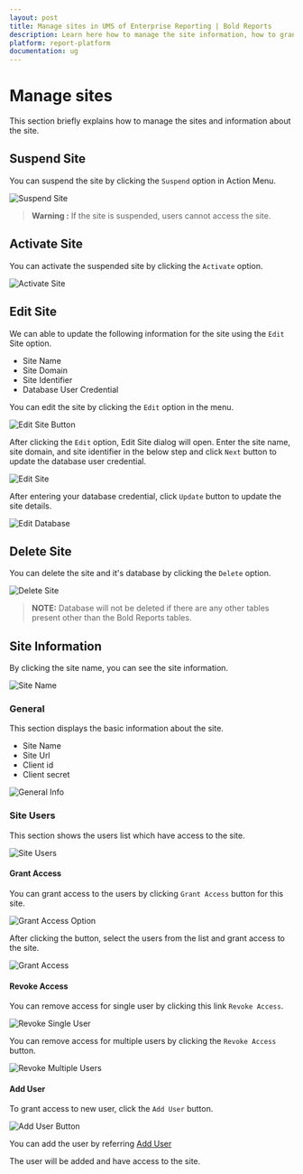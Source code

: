 ```yaml
---
layout: post
title: Manage sites in UMS of Enterprise Reporting | Bold Reports
description: Learn here how to manage the site information, how to grant and revoke access to the site users and more in Enterprise Bold Reports. 
platform: report-platform
documentation: ug
---
```


# Manage sites

This section briefly explains how to manage the sites and information about the site.

## Suspend Site

You can suspend the site by clicking the `Suspend` option in Action Menu.

![Suspend Site](/static/assets/on-premise/images/tenant-management/suspend-site.png)

> **Warning :** If the site is suspended, users cannot access the site.

## Activate Site

You can activate the suspended site by clicking the `Activate` option.

![Activate Site](/static/assets/on-premise/images/tenant-management/activate-site.png)

## Edit Site

We can able to update the following information for the site using the `Edit` Site option.

* Site Name
* Site Domain
* Site Identifier
* Database User Credential

You can edit the site by clicking the `Edit` option in the menu.

![Edit Site Button](/static/assets/on-premise/images/tenant-management/edit-site-button.png)

After clicking the `Edit` option, Edit Site dialog will open. Enter the site name, site domain, and site identifier in the below step and click `Next` button to update the database user credential.

![Edit Site](/static/assets/on-premise/images/tenant-management/edit-site.png)

After entering your database credential, click `Update` button to update the site details.

![Edit Database](/static/assets/on-premise/images/tenant-management/edit-database.png)

## Delete Site

You can delete the site and it's database by clicking the `Delete` option.

![Delete Site](/static/assets/on-premise/images/tenant-management/delete-site.png)

> **NOTE:** Database will not be deleted if there are any other tables present other than the Bold Reports tables.

## Site Information

By clicking the site name, you can see the site information.

![Site Name](/static/assets/on-premise/images/tenant-management/site-name.png)

### General

This section displays the basic information about the site.

* Site Name
* Site Url
* Client id
* Client secret

![General Info](/static/assets/on-premise/images/tenant-management/general-site-info.png)

### Site Users

This section shows the users list which have access to the site.

![Site Users](/static/assets/on-premise/images/tenant-management/site-users.png)

#### Grant Access

You can grant access to the users by clicking `Grant Access` button for this site.

![Grant Access Option](/static/assets/on-premise/images/tenant-management/grant-access-button.png)

After clicking the button, select the users from the list and grant access to the site.

![Grant Access](/static/assets/on-premise/images/tenant-management/grant-access.png)

#### Revoke Access

You can remove access for single user by clicking this link `Revoke Access`.

![Revoke Single User](/static/assets/on-premise/images/tenant-management/revoke-single-user.png)

You can remove access for multiple users by clicking the `Revoke Access` button.

![Revoke Multiple Users](/static/assets/on-premise/images/tenant-management/revoke-multiple-users.png)

#### Add User

To grant access to new user, click the `Add User` button.

![Add User Button](/static/assets/on-premise/images/tenant-management/add-user-button.png)

You can add the user by referring [Add User](./../manage-users/#add-individual-users)

The user will be added and have access to the site.
